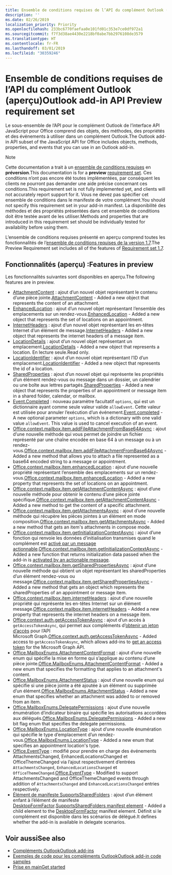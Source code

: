 ```yaml
---
title: Ensemble de conditions requises de l’API du complément Outlook (aperçu)
description: ''
ms.date: 02/26/2019
localization_priority: Priority
ms.openlocfilehash: 233bc6770faefaa0e101fd01c353e7ce0df972a1
ms.sourcegitcommit: f7f3d38ae4430e2218bf0abe7bb2976108de3579
ms.translationtype: HT
ms.contentlocale: fr-FR
ms.lasthandoff: 03/01/2019
ms.locfileid: "30359246"
---
```

# <a name="outlook-add-in-api-preview-requirement-set"></a><span data-ttu-id="f46b7-102">Ensemble de conditions requises de l’API du complément Outlook (aperçu)</span><span class="sxs-lookup"><span data-stu-id="f46b7-102">Outlook add-in API Preview requirement set</span></span>

<span data-ttu-id="f46b7-103">Le sous-ensemble de l’API pour le complément Outlook de l’interface API JavaScript pour Office comprend des objets, des méthodes, des propriétés et des événements à utiliser dans un complément Outlook.</span><span class="sxs-lookup"><span data-stu-id="f46b7-103">The Outlook add-in API subset of the JavaScript API for Office includes objects, methods, properties, and events that you can use in an Outlook add-in.</span></span>

> [!NOTE]
> <span data-ttu-id="f46b7-104">Cette documentation a trait à un [ensemble de conditions requises](/office/dev/add-ins/reference/requirement-sets/outlook-api-requirement-sets) en **préversion**.</span><span class="sxs-lookup"><span data-stu-id="f46b7-104">This documentation is for a **preview** [requirement set](/office/dev/add-ins/reference/requirement-sets/outlook-api-requirement-sets).</span></span> <span data-ttu-id="f46b7-105">Ces conditions n’ont pas encore été toutes implémentées, par conséquent les clients ne pourront pas demander une aide précise concernant ces conditions.</span><span class="sxs-lookup"><span data-stu-id="f46b7-105">This requirement set is not fully implemented yet, and clients will not accurately report support for it.</span></span> <span data-ttu-id="f46b7-106">Vous ne devez pas spécifier cet ensemble de conditions dans le manifeste de votre complément.</span><span class="sxs-lookup"><span data-stu-id="f46b7-106">You should not specify this requirement set in your add-in manifest.</span></span> <span data-ttu-id="f46b7-107">La disponibilité des méthodes et des propriétés présentées dans cet ensemble de conditions doit être testée avant de les utiliser.</span><span class="sxs-lookup"><span data-stu-id="f46b7-107">Methods and properties that are introduced in this requirement set should be individually tested for availability before using them.</span></span>

<span data-ttu-id="f46b7-108">L’ensemble de conditions requises présenté en aperçu comprend toutes les fonctionnalités de l’[ensemble de conditions requises de la version 1.7](../requirement-set-1.7/outlook-requirement-set-1.7.md).</span><span class="sxs-lookup"><span data-stu-id="f46b7-108">The Preview Requirement set includes all of the features of [Requirement set 1.7](../requirement-set-1.7/outlook-requirement-set-1.7.md).</span></span>

## <a name="features-in-preview"></a><span data-ttu-id="f46b7-109">Fonctionnalités (aperçu) :</span><span class="sxs-lookup"><span data-stu-id="f46b7-109">Features in preview</span></span>

<span data-ttu-id="f46b7-110">Les fonctionnalités suivantes sont disponibles en aperçu.</span><span class="sxs-lookup"><span data-stu-id="f46b7-110">The following features are in preview.</span></span>

- <span data-ttu-id="f46b7-111">[AttachmentContent](/javascript/api/outlook/office.attachmentcontent) : ajout d’un nouvel objet représentant le contenu d’une pièce jointe.</span><span class="sxs-lookup"><span data-stu-id="f46b7-111">[AttachmentContent](/javascript/api/outlook/office.attachmentcontent) - Added a new object that represents the content of an attachment.</span></span>
- <span data-ttu-id="f46b7-112">[EnhancedLocation](/javascript/api/outlook/office.enhancedlocation) : ajout d’un nouvel objet représentant l’ensemble des emplacements sur un rendez-vous.</span><span class="sxs-lookup"><span data-stu-id="f46b7-112">[EnhancedLocation](/javascript/api/outlook/office.enhancedlocation) - Added a new object that represents the set of locations on an appointment.</span></span>
- <span data-ttu-id="f46b7-113">[InternetHeaders](/javascript/api/outlook/office.internetheaders) : ajout d’un nouvel objet représentant les en-têtes Internet d’un élément de message.</span><span class="sxs-lookup"><span data-stu-id="f46b7-113">[InternetHeaders](/javascript/api/outlook/office.internetheaders) - Added a new object that represents the internet headers of a message item.</span></span>
- <span data-ttu-id="f46b7-114">[LocationDetails](/javascript/api/outlook/office.locationdetails) : ajout d’un nouvel objet représentant un emplacement.</span><span class="sxs-lookup"><span data-stu-id="f46b7-114">[LocationDetails](/javascript/api/outlook/office.locationdetails) - Added a new object that represents a location.</span></span> <span data-ttu-id="f46b7-115">En lecture seule.</span><span class="sxs-lookup"><span data-stu-id="f46b7-115">Read only.</span></span>
- <span data-ttu-id="f46b7-116">[LocationIdentifier](/javascript/api/outlook/office.locationidentifier) : ajout d’un nouvel objet représentant l’ID d’un emplacement.</span><span class="sxs-lookup"><span data-stu-id="f46b7-116">[LocationIdentifier](/javascript/api/outlook/office.locationidentifier) - Added a new object that represents the id of a location.</span></span>
- <span data-ttu-id="f46b7-117">[SharedProperties](/javascript/api/outlook/office.sharedproperties) : ajout d’un nouvel objet qui représente les propriétés d’un élément rendez-vous ou message dans un dossier, un calendrier ou une boîte aux lettres partagés.</span><span class="sxs-lookup"><span data-stu-id="f46b7-117">[SharedProperties](/javascript/api/outlook/office.sharedproperties) - Added a new object that represents the properties of an appointment or message item in a shared folder, calendar, or mailbox.</span></span>
- <span data-ttu-id="f46b7-p103">[Event.Completed](/javascript/api/office/office.addincommands.event#completed-options-) : nouveau paramètre facultatif `options`, qui est un dictionnaire ayant comme seule valeur valide `allowEvent`. Cette valeur est utilisée pour annuler l’exécution d’un événement.</span><span class="sxs-lookup"><span data-stu-id="f46b7-p103">[Event.completed](/javascript/api/office/office.addincommands.event#completed-options-) - A new optional parameter `options`, which is a dictionary with one valid value `allowEvent`. This value is used to cancel execution of an event.</span></span>
- <span data-ttu-id="f46b7-120">[Office.context.mailbox.item.addFileAttachmentFromBase64Async](office.context.mailbox.item.md#addfileattachmentfrombase64asyncbase64file-attachmentname-options-callback) : ajout d’une nouvelle méthode qui vous permet de joindre un fichier représenté par une chaîne encodée en base 64 à un message ou à un rendez-vous.</span><span class="sxs-lookup"><span data-stu-id="f46b7-120">[Office.context.mailbox.item.addFileAttachmentFromBase64Async](office.context.mailbox.item.md#addfileattachmentfrombase64asyncbase64file-attachmentname-options-callback) - Added a new method that allows you to attach a file represented as a base64 encoded string to a message or appointment.</span></span>
- <span data-ttu-id="f46b7-121">[Office.context.mailbox.item.enhancedLocation](office.context.mailbox.item.md#enhancedlocation-enhancedlocationjavascriptapioutlookofficeenhancedlocation) : ajout d’une nouvelle propriété représentant l’ensemble des emplacements sur un rendez-vous.</span><span class="sxs-lookup"><span data-stu-id="f46b7-121">[Office.context.mailbox.item.enhancedLocation](office.context.mailbox.item.md#enhancedlocation-enhancedlocationjavascriptapioutlookofficeenhancedlocation) - Added a new property that represents the set of locations on an appointment.</span></span>
- <span data-ttu-id="f46b7-122">[Office.context.mailbox.item.getAttachmentContentAsync](office.context.mailbox.item.md#getattachmentcontentasyncattachmentid-options-callback--attachmentcontentjavascriptapioutlookofficeattachmentcontent) : ajout d’une nouvelle méthode pour obtenir le contenu d’une pièce jointe spécifique.</span><span class="sxs-lookup"><span data-stu-id="f46b7-122">[Office.context.mailbox.item.getAttachmentContentAsync](office.context.mailbox.item.md#getattachmentcontentasyncattachmentid-options-callback--attachmentcontentjavascriptapioutlookofficeattachmentcontent) - Added a new method to get the content of a specific attachment.</span></span>
- <span data-ttu-id="f46b7-123">[Office.context.mailbox.item.getAttachmentsAsync](office.context.mailbox.item.md#getattachmentsasyncoptions-callback--arrayattachmentdetailsjavascriptapioutlookofficeattachmentdetails) : ajout d’une nouvelle méthode qui récupère les pièces jointes à un élément en mode composition.</span><span class="sxs-lookup"><span data-stu-id="f46b7-123">[Office.context.mailbox.item.getAttachmentsAsync](office.context.mailbox.item.md#getattachmentsasyncoptions-callback--arrayattachmentdetailsjavascriptapioutlookofficeattachmentdetails) - Added a new method that gets an item's attachments in compose mode.</span></span>
- <span data-ttu-id="f46b7-124">[Office.context.mailbox.item.getInitializationContextAsync](office.context.mailbox.item.md#getinitializationcontextasyncoptions-callback) : ajout d’une fonction qui renvoie les données d’initialisation transmises quand le complément est [activé par un message actionnable](https://docs.microsoft.com/outlook/actionable-messages/invoke-add-in-from-actionable-message).</span><span class="sxs-lookup"><span data-stu-id="f46b7-124">[Office.context.mailbox.item.getInitializationContextAsync](office.context.mailbox.item.md#getinitializationcontextasyncoptions-callback) - Added a new function that returns initialization data passed when the add-in is [activated by an actionable message](https://docs.microsoft.com/outlook/actionable-messages/invoke-add-in-from-actionable-message).</span></span>
- <span data-ttu-id="f46b7-125">[Office.context.mailbox.item.getSharedPropertiesAsync](office.context.mailbox.item.md#getsharedpropertiesasyncoptions-callback) : ajout d’une nouvelle méthode qui obtient un objet représentant les sharedProperties d’un élément rendez-vous ou message.</span><span class="sxs-lookup"><span data-stu-id="f46b7-125">[Office.context.mailbox.item.getSharedPropertiesAsync](office.context.mailbox.item.md#getsharedpropertiesasyncoptions-callback) - Added a new method that gets an object which represents the sharedProperties of an appointment or message item.</span></span>
- <span data-ttu-id="f46b7-126">[Office.context.mailbox.item.internetHeaders](office.context.mailbox.item.md#internetheaders-internetheadersjavascriptapioutlookofficeinternetheaders) : ajout d’une nouvelle propriété qui représente les en-têtes Internet sur un élément message.</span><span class="sxs-lookup"><span data-stu-id="f46b7-126">[Office.context.mailbox.item.internetHeaders](office.context.mailbox.item.md#internetheaders-internetheadersjavascriptapioutlookofficeinternetheaders) - Added a new property that represents the internet headers on a message item.</span></span>
- <span data-ttu-id="f46b7-127">[Office.context.auth.getAccessTokenAsync](https://docs.microsoft.com/office/dev/add-ins/develop/sso-in-office-add-ins#sso-api-reference) : ajout d’un accès à `getAccessTokenAsync`, qui permet aux compléments d’[obtenir un jeton d’accès](https://docs.microsoft.com/outlook/add-ins/authenticate-a-user-with-an-sso-token) pour l’API Microsoft Graph.</span><span class="sxs-lookup"><span data-stu-id="f46b7-127">[Office.context.auth.getAccessTokenAsync](https://docs.microsoft.com/office/dev/add-ins/develop/sso-in-office-add-ins#sso-api-reference) - Added access to `getAccessTokenAsync`, which allows add-ins to [get an access token](https://docs.microsoft.com/outlook/add-ins/authenticate-a-user-with-an-sso-token) for the Microsoft Graph API.</span></span>
- <span data-ttu-id="f46b7-128">[Office.MailboxEnums.AttachmentContentFormat](/javascript/api/outlook/office.mailboxenums.attachmentcontentformat) : ajout d’une nouvelle enum qui spécifie la mise en forme qui s’applique au contenu d’une pièce jointe.</span><span class="sxs-lookup"><span data-stu-id="f46b7-128">[Office.MailboxEnums.AttachmentContentFormat](/javascript/api/outlook/office.mailboxenums.attachmentcontentformat) - Added a new enum that specifies the formatting that applies to an attachment's content.</span></span>
- <span data-ttu-id="f46b7-129">[Office.MailboxEnums.AttachmentStatus](/javascript/api/outlook/office.mailboxenums.attachmentstatus) : ajout d’une nouvelle enum qui spécifie si une pièce jointe a été ajoutée à un élément ou supprimée d’un élément.</span><span class="sxs-lookup"><span data-stu-id="f46b7-129">[Office.MailboxEnums.AttachmentStatus](/javascript/api/outlook/office.mailboxenums.attachmentstatus) - Added a new enum that specifies whether an attachment was added to or removed from an item.</span></span>
- <span data-ttu-id="f46b7-130">[Office.MailboxEnums.DelegatePermissions](/javascript/api/outlook/office.mailboxenums.delegatepermissions) : ajout d’une nouvelle énumération d’indicateur binaire qui spécifie les autorisations accordées aux délégués.</span><span class="sxs-lookup"><span data-stu-id="f46b7-130">[Office.MailboxEnums.DelegatePermissions](/javascript/api/outlook/office.mailboxenums.delegatepermissions) - Added a new bit flag enum that specifies the delegate permissions.</span></span>
- <span data-ttu-id="f46b7-131">[Office.MailboxEnums.LocationType](/javascript/api/outlook/office.mailboxenums.locationtype) : ajout d’une nouvelle énumération qui spécifie le type d’emplacement d’un rendez-vous.</span><span class="sxs-lookup"><span data-stu-id="f46b7-131">[Office.MailboxEnums.LocationType](/javascript/api/outlook/office.mailboxenums.locationtype) - Added a new enum that specifies an appointment location's type.</span></span>
- <span data-ttu-id="f46b7-132">[Office.EventType](/javascript/api/office/office.eventtype) : modifié pour prendre en charge des événements AttachmentsChanged, EnhancedLocationsChanged et OfficeThemeChanged via l’ajout respectivement d’entrées `AttachmentsChanged`, `EnhancedLocationsChanged` et `OfficeThemeChanged`.</span><span class="sxs-lookup"><span data-stu-id="f46b7-132">[Office.EventType](/javascript/api/office/office.eventtype) - Modified to support AttachmentsChanged and OfficeThemeChanged events through addition of `AttachmentsChanged` and `EnhancedLocationsChanged` entries respectively.</span></span>
- <span data-ttu-id="f46b7-133">[Élément de manifeste SupportsSharedFolders](../../manifest/supportssharedfolders.md) : ajout d’un élément enfant à l’élément de manifeste [DesktopFormFactor](../../manifest/desktopformfactor.md).</span><span class="sxs-lookup"><span data-stu-id="f46b7-133">[SupportsSharedFolders manifest element](../../manifest/supportssharedfolders.md) - Added a child element to the [DesktopFormFactor](../../manifest/desktopformfactor.md) manifest element.</span></span> <span data-ttu-id="f46b7-134">Définit si le complément est disponible dans les scénarios de délégué.</span><span class="sxs-lookup"><span data-stu-id="f46b7-134">It defines whether the add-in is available in delegate scenarios.</span></span>

## <a name="see-also"></a><span data-ttu-id="f46b7-135">Voir aussi</span><span class="sxs-lookup"><span data-stu-id="f46b7-135">See also</span></span>

- [<span data-ttu-id="f46b7-136">Compléments Outlook</span><span class="sxs-lookup"><span data-stu-id="f46b7-136">Outlook add-ins</span></span>](https://docs.microsoft.com/outlook/add-ins/)
- [<span data-ttu-id="f46b7-137">Exemples de code pour les compléments Outlook</span><span class="sxs-lookup"><span data-stu-id="f46b7-137">Outlook add-in code samples</span></span>](https://developer.microsoft.com/outlook/gallery/?filterBy=Outlook,Samples,Add-ins)
- [<span data-ttu-id="f46b7-138">Prise en main</span><span class="sxs-lookup"><span data-stu-id="f46b7-138">Get started</span></span>](https://docs.microsoft.com/outlook/add-ins/quick-start)

